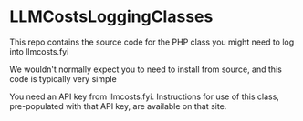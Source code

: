 # LLMCostsLoggingClasses
This repo contains the source code for the PHP class you might need to log into llmcosts.fyi

We wouldn't normally expect you to need to install from source, and this code is typically very simple

You need an API key from llmcosts.fyi. Instructions for use of this class, pre-populated with that API key, are available on that site.
